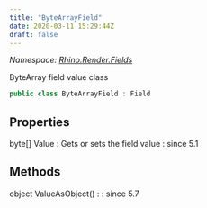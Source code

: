 ```yaml
---
title: "ByteArrayField"
date: 2020-03-11 15:29:44Z
draft: false
---
```


*Namespace: [Rhino.Render.Fields](../)*

ByteArray field value class
```cs
public class ByteArrayField : Field
```
## Properties

byte[] Value
: Gets or sets the field value
: since 5.1
## Methods

object ValueAsObject()
: 
: since 5.7

